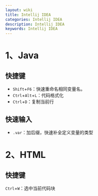 ```yaml
---
layout: wiki
title: Intellij IDEA
categories: Intellij IDEA
description: Intellij IDEA
keywords: Intellij IDEA
---
```


# 1、Java

## 快捷键

- `Shift`+`F6`：快速重命名相同变量名。
- `Ctrl`+`Alt`+`L`：代码格式化
- `Ctrl`+`D`：复制当前行



## 快速输入

- `.var`：加后缀，快速补全定义变量的类型



# 2、HTML

## 快捷键

`Ctrl`+`W`：选中当前代码块